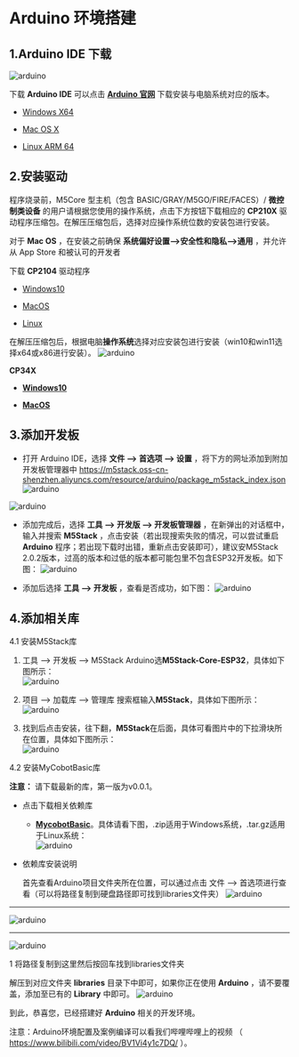 # Arduino 环境搭建

## 1.**Arduino IDE** 下载
![arduino](../../../resources/3-FunctionsAndApplications/6.developmentGuide/Arduino/build/10-1-1-001.jpg)

下载 **Arduino IDE** 可以点击 [**Arduino 官网**](https://www.arduino.cc/en/software) 下载安装与电脑系统对应的版本。

- [Windows X64](https://downloads.arduino.cc/arduino-1.8.16-windows.exe)
  
- [Mac OS X](https://downloads.arduino.cc/arduino-1.8.16-macosx.zip)
  
- [Linux ARM 64](https://downloads.arduino.cc/arduino-1.8.16-linuxaarch64.tar.xz)

## 2.安装驱动

程序烧录前，M5Core 型主机（包含 BASIC/GRAY/M5GO/FIRE/FACES）/ **微控制类设备** 的用户请根据您使用的操作系统，点击下方按钮下载相应的 **CP210X** 驱动程序压缩包。在解压压缩包后，选择对应操作系统位数的安装包进行安装。

对于 **Mac OS** ，在安装之前确保 **系统偏好设置-->安全性和隐私-->通用** ，并允许从 App Store 和被认可的开发者

下载 **CP2104** 驱动程序

* [Windows10](https://m5stack.oss-cn-shenzhen.aliyuncs.com/resource/drivers/CP210x_VCP_Windows.zip)

* [MacOS](https://m5stack.oss-cn-shenzhen.aliyuncs.com/resource/drivers/CP210x_VCP_MacOS.zip)

* [Linux](https://m5stack.oss-cn-shenzhen.aliyuncs.com/resource/drivers/CP210x_VCP_Linux.zip)

在解压压缩包后，根据电脑**操作系统**选择对应安装包进行安装（win10和win11选择x64或x86进行安装）。
![arduino](../../../resources/3-FunctionsAndApplications/6.developmentGuide/Arduino/build/10-1-2-001.png)

  **CP34X**

  - [ **Windows10** ](https://download.elephantrobotics.com/software/drivers/CH9102_VCP_SER_Windows.exe)
  
  - [ **MacOS** ](https://download.elephantrobotics.com/software/drivers/CH9102_VCP_MacOS.zip)
## 3.添加开发板

* 打开 Arduino IDE，选择 **文件 --> 首选项 --> 设置** ，将下方的网址添加到附加开发板管理器中
  https://m5stack.oss-cn-shenzhen.aliyuncs.com/resource/arduino/package_m5stack_index.json
  ![arduino](../../../resources/3-FunctionsAndApplications/6.developmentGuide/Arduino/build/10-1-3-001.png)

![arduino](../../../resources/3-FunctionsAndApplications/6.developmentGuide/Arduino/build/10-1-3-002.png)

* 添加完成后，选择 **工具 --> 开发版 --> 开发板管理器** ，在新弹出的对话框中，输入并搜索 **M5Stack** ，点击安装（若出现搜索失败的情况，可以尝试重启 **Arduino** 程序；若出现下载时出错，重新点击安装即可），建议安M5Stack 2.0.2版本，过高的版本和过低的版本都可能包里不包含ESP32开发板。如下图：
![arduino](../../../resources/3-FunctionsAndApplications/6.developmentGuide/Arduino/build/10-1-3-003.png)

* 添加后选择 **工具 --> 开发板** ，查看是否成功，如下图：
![arduino](../../../resources/3-FunctionsAndApplications/6.developmentGuide/Arduino/build/10-1-3-004.png)

## 4.添加相关库
  4.1 安装M5Stack库<br>
  1. 工具 --> 开发板 --> M5Stack Arduino选**M5Stack-Core-ESP32**，具体如下图所示：<br>
![arduino](../../../resources/3-FunctionsAndApplications/6.developmentGuide/Arduino/build/10-1-4.1-001.png)

  2. 项目 --> 加载库 --> 管理库 搜索框输入**M5Stack**，具体如下图所示：<br>
![arduino](../../../resources/3-FunctionsAndApplications/6.developmentGuide/Arduino/build/10-1-4.1-002.png)

  3. 找到后点击安装，往下翻，**M5Stack**在后面，具体可看图片中的下拉滑块所在位置，具体如下图所示：<br>
![arduino](../../../resources/3-FunctionsAndApplications/6.developmentGuide/Arduino/build/10-1-4.1-003.png)

  4.2 安装MyCobotBasic库<br>

  **注意：** 请下载最新的库，第一版为v0.0.1。

  * 点击下载相关依赖库
    - [**MycobotBasic**](https://github.com/elephantrobotics/MyCobotBasic/tags)。具体请看下图，.zip适用于Windows系统，.tar.gz适用于Linux系统：<br>
    ![arduino](../../../resources/3-FunctionsAndApplications/6.developmentGuide/Arduino/build/10-1-4.2-001.png)

  * 依赖库安装说明
    
    首先查看Arduino项目文件夹所在位置，可以通过点击 文件 --> 首选项进行查看（可以将路径复制到硬盘路径即可找到libraries文件夹）
    ![arduino](../../../resources/3-FunctionsAndApplications/6.developmentGuide/Arduino/build/10-1-4.2-002.png)
    
---
![arduino](../../../resources/3-FunctionsAndApplications/6.developmentGuide/Arduino/build/10-1-4.2-003.png)

---
![arduino](../../../resources/3-FunctionsAndApplications/6.developmentGuide/Arduino/build/10-1-4.2-004.jpg)

1 将路径复制到这里然后按回车找到libraries文件夹

   解压到对应文件夹 **libraries** 目录下中即可，如果你正在使用 **Arduino** ，请不要覆盖，添加至已有的 **Library** 中即可。
![arduino](../../../resources/3-FunctionsAndApplications/6.developmentGuide/Arduino/build/10-1-4.2-005.png)

  到此，恭喜您，已经搭建好 **Arduino** 相关的开发环境。

注意：Arduino环境配置及案例编译可以看我们哔哩哔哩上的视频 （ https://www.bilibili.com/video/BV1Vi4y1c7DQ/ ）。




